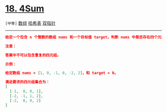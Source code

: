 # [18. 4Sum](https://leetcode-cn.com/problems/4sum/)

`[中等]` [数组](https://leetcode-cn.com/tag/array/)  [哈希表](https://leetcode-cn.com/tag/hash-table/)  [双指针](https://leetcode-cn.com/tag/two-pointers/) 

---

```json
给定一个包含 n 个整数的数组 nums 和一个目标值 target，判断 nums 中是否存在四个元素 a，b，c 和 d ，使得 a + b + c + d 的值与 target 相等？找出所有满足条件且不重复的四元组。

注意：

答案中不可以包含重复的四元组。

示例：

给定数组 nums = [1, 0, -1, 0, -2, 2]，和 target = 0。

满足要求的四元组集合为：
[
  [-1,  0, 0, 1],
  [-2, -1, 1, 2],
  [-2,  0, 0, 2]
]


```
